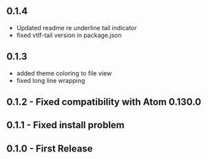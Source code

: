 
## 0.1.4 

  - Updated readme re underline tail indicator
  - fixed vtlf-tail version in package.json

## 0.1.3
  - added theme coloring to file view
  - fixed long line wrapping

## 0.1.2 - Fixed compatibility with Atom 0.130.0

## 0.1.1 - Fixed install problem

## 0.1.0 - First Release
